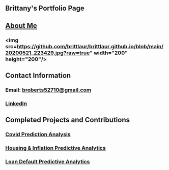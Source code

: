## Brittany's Portfolio Page

## <a href="https://brittlaur.github.io/about-me.html">About Me</a>
### <img src=https://github.com/brittlaur/brittlaur.github.io/blob/main/20200521_223429.jpg?raw=true" width="200" height="200"/>
## Contact Information
### Email: broberts52710@gmail.com
### <a href="https://www.linkedin.com/in/brittany-roberts-699905ba/">LinkedIn</a>

## Completed Projects and Contributions

### <a href="https://brittlaur.github.io/covid-prediction-project.html">Covid Prediction Analysis</a>
### <a href="https://brittlaur.github.io/housing.html">Housing & Inflation Predictive Analytics</a>
### <a href="https://brittlaur.github.io/loan.html">Loan Default Predictive Analytics</a>
